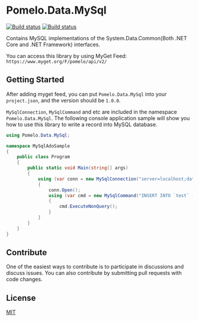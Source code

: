 # Pomelo.Data.MySql

[![Build status](https://ci.appveyor.com/api/projects/status/r4cpdgpfwn2bh56n/branch/master?svg=true)](https://ci.appveyor.com/project/Kagamine/pomelo-data-mysql/branch/master)  [![Build status](https://travis-ci.org/PomeloFoundation/Pomelo.Data.MySql.svg)](https://travis-ci.org/PomeloFoundation/Pomelo.Data.MySql)

Contains MySQL implementations of the System.Data.Common(Both .NET Core and .NET Framework) interfaces.

You can access this library by using MyGet Feed: `https://www.myget.org/F/pomelo/api/v2/`

## Getting Started

After adding myget feed, you can put `Pomelo.Data.MySql` into your `project.json`, and the version should be `1.0.0`.

`MySqlConnection`, `MySqlCommand` and etc are included in the namespace `Pomelo.Data.MySql`. The following console application sample will show you how to use this library to write a record into MySQL database.

```C#
using Pomelo.Data.MySql;

namespace MySqlAdoSample
{
    public class Program
    {
        public static void Main(string[] args)
        {
            using (var conn = new MySqlConnection("server=localhost;database=adosample;uid=root;pwd=yourpwd"))
            {
                conn.Open();
                using (var cmd = new MySqlCommand("INSERT INTO `test` (`content`) VALUES ('Hello MySQL')", conn))
                {
                    cmd.ExecuteNonQuery();
                }
            }
        }
    }
}
```

## Contribute

One of the easiest ways to contribute is to participate in discussions and discuss issues. You can also contribute by submitting pull requests with code changes.

## License

[MIT](https://github.com/CodeCombLLC/ADO.NET-MySQL/blob/master/LICENSE)
